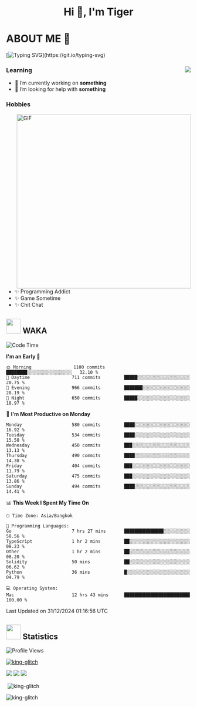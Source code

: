 <h1 align="center">Hi 👋, I'm Tiger</h1>




# ABOUT ME 💬

[![Typing SVG](https://readme-typing-svg.herokuapp.com?color=22F771&vCenter=true&lines=A+perssionate+developer+from+nowhere.)](https://git.io/typing-svg)

<div>
 <img align="right" src="https://spotify-github-profile.vercel.app/api/view?uid=12129734423&cover_image=false&theme=default&bar_color=22d016&bar_color_cover=true" />
 <h3>Learning</h3>
 
 <ul>
  <li>🔭 I’m currently working on <b>something</b></li>
  <li>🤝 I’m looking for help with <b>something</b></li>
 </ul>
 
</div>
<div>
 <h3>Hobbies</h3>
 <img align="right" height="475px"  alt="GIF" src="https://i.pinimg.com/originals/1f/b7/db/1fb7dbee557e5ed509f7517da8a84d58.gif" />
 <ul>
  <li>✨ Programming Addict</li>
  <li>✨ Game Sometime</li>
  <li>✨ Chit Chat</li>
 </ul>
 
</div>



## <img height="40" src="https://raw.githubusercontent.com/innng/innng/master/assets/kyubey.gif"/> WAKA

<!--START_SECTION:waka-->
![Code Time](http://img.shields.io/badge/Code%20Time-3%2C052%20hrs%2024%20mins-blue)

**I'm an Early 🐤** 

```text
🌞 Morning                1100 commits        ████████░░░░░░░░░░░░░░░░░   32.10 % 
🌆 Daytime                711 commits         █████░░░░░░░░░░░░░░░░░░░░   20.75 % 
🌃 Evening                966 commits         ███████░░░░░░░░░░░░░░░░░░   28.19 % 
🌙 Night                  650 commits         █████░░░░░░░░░░░░░░░░░░░░   18.97 % 
```
📅 **I'm Most Productive on Monday** 

```text
Monday                   580 commits         ████░░░░░░░░░░░░░░░░░░░░░   16.92 % 
Tuesday                  534 commits         ████░░░░░░░░░░░░░░░░░░░░░   15.58 % 
Wednesday                450 commits         ███░░░░░░░░░░░░░░░░░░░░░░   13.13 % 
Thursday                 490 commits         ████░░░░░░░░░░░░░░░░░░░░░   14.30 % 
Friday                   404 commits         ███░░░░░░░░░░░░░░░░░░░░░░   11.79 % 
Saturday                 475 commits         ███░░░░░░░░░░░░░░░░░░░░░░   13.86 % 
Sunday                   494 commits         ████░░░░░░░░░░░░░░░░░░░░░   14.41 % 
```


📊 **This Week I Spent My Time On** 

```text
🕑︎ Time Zone: Asia/Bangkok

💬 Programming Languages: 
Go                       7 hrs 27 mins       ███████████████░░░░░░░░░░   58.56 % 
TypeScript               1 hr 2 mins         ██░░░░░░░░░░░░░░░░░░░░░░░   08.23 % 
Other                    1 hr 2 mins         ██░░░░░░░░░░░░░░░░░░░░░░░   08.20 % 
Solidity                 50 mins             ██░░░░░░░░░░░░░░░░░░░░░░░   06.62 % 
Python                   36 mins             █░░░░░░░░░░░░░░░░░░░░░░░░   04.79 % 

💻 Operating System: 
Mac                      12 hrs 43 mins      █████████████████████████   100.00 % 
```


 Last Updated on 31/12/2024 01:16:56 UTC
<!--END_SECTION:waka-->
## <img height="40" src="https://raw.githubusercontent.com/innng/innng/master/assets/kyubey.gif"/> Statistics
![Profile Views](https://komarev.com/ghpvc/?username=king-glitch)  

<p align="left"> 
 <a href="https://github.com/ryo-ma/github-profile-trophy">
  <img src="https://github-profile-trophy.vercel.app/?username=king-glitch&theme=dracula" alt="king-glitch" />
 </a> </p>

![](https://github-profile-summary-cards.vercel.app/api/cards/profile-details?username=king-glitch&theme=dracula)
![](https://github-profile-summary-cards.vercel.app/api/cards/stats?username=king-glitch&theme=dracula) 
![](https://github-profile-summary-cards.vercel.app/api/cards/productive-time?username=king-glitch&theme=dracula)


<p>&nbsp;<img align="center" src="https://github-readme-stats.vercel.app/api?username=king-glitch&theme=dracula" alt="king-glitch" /></p>

<p><img align="center" src="https://github-readme-streak-stats.herokuapp.com/?user=king-glitch&theme=dracula" alt="king-glitch" /></p>
